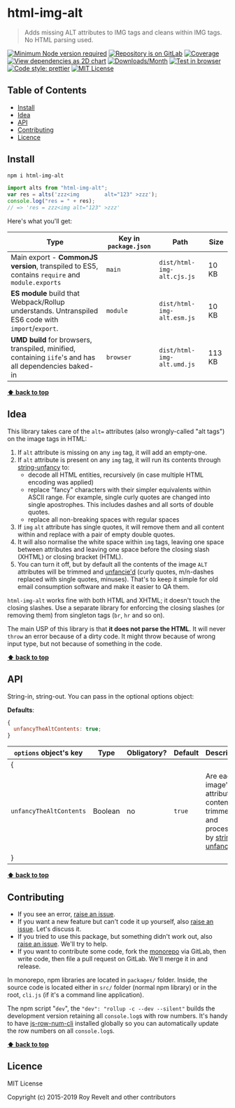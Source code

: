 # html-img-alt

> Adds missing ALT attributes to IMG tags and cleans within IMG tags. No HTML parsing used.

[![Minimum Node version required][node-img]][node-url]
[![Repository is on GitLab][gitlab-img]][gitlab-url]
[![Coverage][cov-img]][cov-url]
[![View dependencies as 2D chart][deps2d-img]][deps2d-url]
[![Downloads/Month][downloads-img]][downloads-url]
[![Test in browser][runkit-img]][runkit-url]
[![Code style: prettier][prettier-img]][prettier-url]
[![MIT License][license-img]][license-url]

## Table of Contents

- [Install](#install)
- [Idea](#idea)
- [API](#api)
- [Contributing](#contributing)
- [Licence](#licence)

## Install

```bash
npm i html-img-alt
```

```js
import alts from "html-img-alt";
var res = alts('zzz<img        alt="123" >zzz');
console.log("res = " + res);
// => 'res = zzz<img alt="123" >zzz'
```

Here's what you'll get:

| Type                                                                                                    | Key in `package.json` | Path                       | Size   |
| ------------------------------------------------------------------------------------------------------- | --------------------- | -------------------------- | ------ |
| Main export - **CommonJS version**, transpiled to ES5, contains `require` and `module.exports`          | `main`                | `dist/html-img-alt.cjs.js` | 10 KB  |
| **ES module** build that Webpack/Rollup understands. Untranspiled ES6 code with `import`/`export`.      | `module`              | `dist/html-img-alt.esm.js` | 10 KB  |
| **UMD build** for browsers, transpiled, minified, containing `iife`'s and has all dependencies baked-in | `browser`             | `dist/html-img-alt.umd.js` | 113 KB |

**[⬆ back to top](#)**

## Idea

This library takes care of the `alt=` attributes (also wrongly-called "alt tags") on the image tags in HTML:

1. If `alt` attribute is missing on any `img` tag, it will add an empty-one.
2. If `alt` attribute is present on any `img` tag, it will run its contents through [string-unfancy](https://gitlab.com/codsen/codsen/tree/master/packages/string-unfancy/) to:
   - decode all HTML entities, recursively (in case multiple HTML encoding was applied)
   - replace "fancy" characters with their simpler equivalents within ASCII range. For example, single curly quotes are changed into single apostrophes. This includes dashes and all sorts of double quotes.
   - replace all non-breaking spaces with regular spaces
3. If `img` `alt` attribute has single quotes, it will remove them and all content within and replace with a pair of empty double quotes.
4. It will also normalise the white space within `img` tags, leaving one space between attributes and leaving one space before the closing slash (XHTML) or closing bracket (HTML).
5. You can turn it off, but by default all the contents of the image `ALT` attributes will be trimmed and [unfancie'd](https://gitlab.com/codsen/codsen/tree/master/packages/string-unfancy/) (curly quotes, m/n-dashes replaced with single quotes, minuses). That's to keep it simple for old email consumption software and make it easier to QA them.

`html-img-alt` works fine with both HTML and XHTML; it doesn't touch the closing slashes. Use a separate library for enforcing the closing slashes (or removing them) from singleton tags (`br`, `hr` and so on).

The main USP of this library is that **it does not parse the HTML**. It will never `throw` an error because of a dirty code. It might throw because of wrong input type, but not because of something in the code.

**[⬆ back to top](#)**

## API

String-in, string-out. You can pass in the optional options object:

**Defaults**:

```js
{
  unfancyTheAltContents: true;
}
```

| `options` object's key  | Type    | Obligatory? | Default | Description                                                                                                                                                 |
| ----------------------- | ------- | ----------- | ------- | ----------------------------------------------------------------------------------------------------------------------------------------------------------- |
| {                       |         |             |         |
| `unfancyTheAltContents` | Boolean | no          | `true`  | Are each image's `alt` attributes contents trimmed and processed by [string-unfancy](https://gitlab.com/codsen/codsen/tree/master/packages/string-unfancy/) |
| }                       |         |             |         |

**[⬆ back to top](#)**

## Contributing

- If you see an error, [raise an issue](https://gitlab.com/codsen/codsen/issues/new?issue[title]=html-img-alt%20package%20-%20put%20title%20here&issue[description]=%23%23%20html-img-alt%0A%0Aput%20description%20here).
- If you want a new feature but can't code it up yourself, also [raise an issue](https://gitlab.com/codsen/codsen/issues/new?issue[title]=html-img-alt%20package%20-%20put%20title%20here&issue[description]=%23%23%20html-img-alt%0A%0Aput%20description%20here). Let's discuss it.
- If you tried to use this package, but something didn't work out, also [raise an issue](https://gitlab.com/codsen/codsen/issues/new?issue[title]=html-img-alt%20package%20-%20put%20title%20here&issue[description]=%23%23%20html-img-alt%0A%0Aput%20description%20here). We'll try to help.
- If you want to contribute some code, fork the [monorepo](https://gitlab.com/codsen/codsen/) via GitLab, then write code, then file a pull request on GitLab. We'll merge it in and release.

In monorepo, npm libraries are located in `packages/` folder. Inside, the source code is located either in `src/` folder (normal npm library) or in the root, `cli.js` (if it's a command line application).

The npm script "`dev`", the `"dev": "rollup -c --dev --silent"` builds the development version retaining all `console.log`s with row numbers. It's handy to have [js-row-num-cli](https://www.npmjs.com/package/js-row-num-cli) installed globally so you can automatically update the row numbers on all `console.log`s.

**[⬆ back to top](#)**

## Licence

MIT License

Copyright (c) 2015-2019 Roy Revelt and other contributors

[node-img]: https://img.shields.io/node/v/html-img-alt.svg?style=flat-square&label=works%20on%20node
[node-url]: https://www.npmjs.com/package/html-img-alt
[gitlab-img]: https://img.shields.io/badge/repo-on%20GitLab-brightgreen.svg?style=flat-square
[gitlab-url]: https://gitlab.com/codsen/codsen/tree/master/packages/html-img-alt
[cov-img]: https://img.shields.io/badge/coverage-100%25-brightgreen.svg?style=flat-square
[cov-url]: https://gitlab.com/codsen/codsen/tree/master/packages/html-img-alt
[deps2d-img]: https://img.shields.io/badge/deps%20in%202D-see_here-08f0fd.svg?style=flat-square
[deps2d-url]: http://npm.anvaka.com/#/view/2d/html-img-alt
[downloads-img]: https://img.shields.io/npm/dm/html-img-alt.svg?style=flat-square
[downloads-url]: https://npmcharts.com/compare/html-img-alt
[runkit-img]: https://img.shields.io/badge/runkit-test_in_browser-a853ff.svg?style=flat-square
[runkit-url]: https://npm.runkit.com/html-img-alt
[prettier-img]: https://img.shields.io/badge/code_style-prettier-ff69b4.svg?style=flat-square
[prettier-url]: https://prettier.io
[license-img]: https://img.shields.io/badge/licence-MIT-51c838.svg?style=flat-square
[license-url]: https://gitlab.com/codsen/codsen/blob/master/LICENSE
